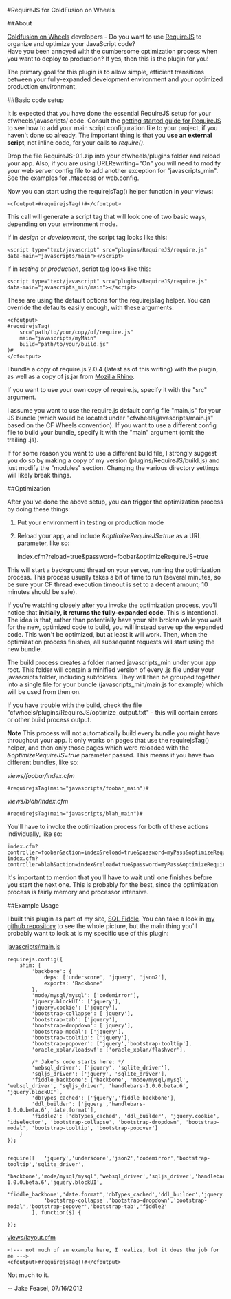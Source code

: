 #RequireJS for ColdFusion on Wheels

##About

[Coldfusion on Wheels](http://cfwheels.org) developers - 
	Do you want to use [RequireJS](http://requirejs.org) to organize and optimize your JavaScript code?  
	Have you been annoyed with the cumbersome optimization process when you want to deploy to production?
	If yes, then this is the plugin for you!

The primary goal for this plugin is to allow simple, efficient transitions between your fully-expanded development environment and your optimized production environment.

##Basic code setup

It is expected that you have done the essential RequireJS setup for your cfwheels/javascripts/ code.  Consult the [getting started guide for RequireJS](http://requirejs.org/docs/start.html#add) to see how to add your main script configuration file to your project, if you haven't done so already.  The important thing is that you **use an external script**, not inline code, for your calls to *require()*. 

Drop the file RequireJS-0.1.zip into your cfwheels/plugins folder and reload your app.  Also, if you are using URLRewriting="On" you will need to modify your web server config file to add another exception for "javascripts_min".  See the examples for .htaccess or web.config.  

Now you can start using the requirejsTag() helper function in your views:

	<cfoutput>#requirejsTag()#</cfoutput> 
		
This call will generate a script tag that will look one of two basic ways, depending on your environment mode.  

If in *design* or *development*, the script tag looks like this:

	<script type="text/javascript" src="plugins/RequireJS/require.js" data-main="javascripts/main"></script>
		
If in *testing* or *production*, script tag looks like this:

	<script type="text/javascript" src="plugins/RequireJS/require.js" data-main="javascripts_min/main"></script>
		
These are using the default options for the requirejsTag helper.  You can override the defaults easily enough, with these arguments:

	<cfoutput>
	#requirejsTag(
		src="path/to/your/copy/of/require.js"
		main="javascripts/myMain"
		build="path/to/your/build.js"
	)#
	</cfoutput>

I bundle a copy of require.js 2.0.4 (latest as of this writing) with the plugin, as well as a copy of js.jar from [Mozilla Rhino](https://github.com/mozilla/rhino).
		
If you want to use your own copy of require.js, specify it with the "src" argument.

I assume you want to use the require.js default config file "main.js" for your JS bundle (which would be located under "cfwheels/javascripts/main.js" based on the CF Wheels convention).  If you want to use a different config file to build your bundle, specify it with the "main" argument (omit the trailing .js).

If for some reason you want to use a different build file, I strongly suggest you do so by making a copy of my version (plugins/RequireJS/build.js) and just modify the "modules" section.  Changing the various directory settings will likely break things.

##Optimization

After you've done the above setup, you can trigger the optimization process by doing these things:

1. Put your environment in testing or production mode

2. Reload your app, and include *&optimizeRequireJS=true* as a URL parameter, like so:

    index.cfm?reload=true&password=foobar&optimizeRequireJS=true

This will start a background thread on your server, running the optimization process.  This process usually takes a bit of time to run (several minutes, so be sure your CF thread execution timeout is set to a decent amount; 10 minutes should be safe).

If you're watching closely after you invoke the optimization process, you'll notice that **initially, it returns the fully-expanded code**.  This is intentional. The idea is that, rather than potentially have your site broken while you wait for the new, optimized code to build, you will instead serve up the expanded code.  This won't be optimized, but at least it will work.  Then, when the optimization process finishes, all subsequent requests will start using the new bundle.

The build process creates a folder named javascripts_min under your app root.  This folder will contain a minified version of every .js file under your javascripts folder, including subfolders.  They will then be grouped together into a single file for your bundle (javascripts_min/main.js for example) which will be used from then on. 

If you have trouble with the build, check the file "cfwheels/plugins/RequireJS/optimize_output.txt" - this will contain errors or other build process output.

**Note** This process will not automatically build every bundle you might have throughout your app.  It only works on pages that use the requirejsTag() helper, and then only those pages which were reloaded with the *&optimizeRequireJS=true* parameter passed.
This means if you have two different bundles, like so:

*views/foobar/index.cfm*

    #requirejsTag(main="javascripts/foobar_main")#
		
*views/blah/index.cfm*

    #requirejsTag(main="javascripts/blah_main")#
		
You'll have to invoke the optimization process for both of these actions individually, like so:

	index.cfm?controller=foobar&action=index&reload=true&password=myPass&optimizeRequireJS=true
	index.cfm?controller=blah&action=index&reload=true&password=myPass&optimizeRequireJS=true
		
It's important to mention that you'll have to wait until one finishes before you start the next one.  This is probably for the best, since the optimization process is fairly memory and processor intensive.

##Example Usage

I built this plugin as part of my site, [SQL Fiddle](http://sqlfiddle.com).  You can take a look in [my github repository](https://github.com/jakefeasel/sqlfiddle) to see the whole picture, but the main thing you'll probably want to look at is my specific use of this plugin:

[javascripts/main.js](https://github.com/jakefeasel/sqlfiddle/blob/master/javascripts/main.js)

	requirejs.config({
	    shim: {
	        'backbone': {
				deps: ['underscore', 'jquery', 'json2'],
				exports: 'Backbone'
			},
			'mode/mysql/mysql': ['codemirror'],		
			'jquery.blockUI': ['jquery'],
			'jquery.cookie': ['jquery'],
			'bootstrap-collapse': ['jquery'],
			'bootstrap-tab': ['jquery'],
			'bootstrap-dropdown': ['jquery'],
			'bootstrap-modal': ['jquery'],
			'bootstrap-tooltip': ['jquery'],
			'bootstrap-popover': ['jquery','bootstrap-tooltip'],
			'oracle_xplan/loadswf': ['oracle_xplan/flashver'],
			
			/* Jake's code starts here: */
			'websql_driver': ['jquery', 'sqlite_driver'],
			'sqljs_driver': ['jquery', 'sqlite_driver'],
			'fiddle_backbone': ['backbone', 'mode/mysql/mysql', 'websql_driver', 'sqljs_driver', 'handlebars-1.0.0.beta.6', 'jquery.blockUI'],
			'dbTypes_cached': ['jquery','fiddle_backbone'],
			'ddl_builder': ['jquery','handlebars-1.0.0.beta.6','date.format'],
			'fiddle2': ['dbTypes_cached', 'ddl_builder', 'jquery.cookie', 'idselector', 'bootstrap-collapse', 'bootstrap-dropdown', 'bootstrap-modal', 'bootstrap-tooltip', 'bootstrap-popover']
		}
	});		
	
	
	require([	'jquery','underscore','json2','codemirror','bootstrap-tooltip','sqlite_driver',
				'backbone','mode/mysql/mysql','websql_driver','sqljs_driver','handlebars-1.0.0.beta.6','jquery.blockUI',
				'fiddle_backbone','date.format','dbTypes_cached','ddl_builder','jquery.cookie','idselector','oracle_xplan/flashver','oracle_xplan/loadswf', 
				'bootstrap-collapse','bootstrap-dropdown','bootstrap-modal','bootstrap-popover','bootstrap-tab','fiddle2'
			], function($) {
		
	});


[views/layout.cfm](https://github.com/jakefeasel/sqlfiddle/blob/master/views/layout.cfm)

	<!--- not much of an example here, I realize, but it does the job for me --->
	<cfoutput>#requirejsTag()#</cfoutput>
 

 Not much to it.
 
-- Jake Feasel, 07/16/2012